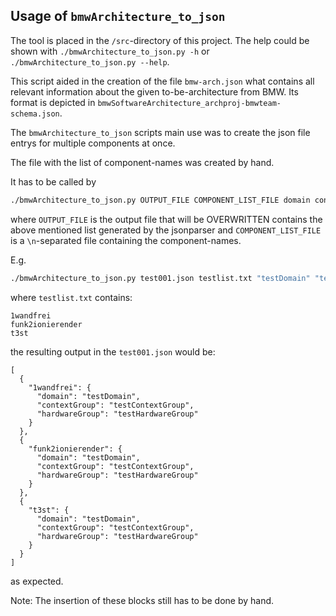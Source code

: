 ## Usage of `bmwArchitecture_to_json`

The tool is placed in the `/src`-directory of this project.
The help could be shown with `./bmwArchitecture_to_json.py -h` or `./bmwArchitecture_to_json.py --help`.

This script aided in the creation of the file `bmw-arch.json` what 
contains all relevant information about the given to-be-architecture from BMW.
Its format is depicted in `bmwSoftwareArchitecture_archproj-bmwteam-schema.json`.

The `bmwArchitecture_to_json` scripts main use was to create the json file entrys for multiple components at once.

The file with the list of component-names was created by hand.

It has to be called by 

```bash
./bmwArchitecture_to_json.py OUTPUT_FILE COMPONENT_LIST_FILE domain contextGroup hardwareGroup
```
where `OUTPUT_FILE` is the output file that will be OVERWRITTEN
contains the above mentioned list generated by the jsonparser and `COMPONENT_LIST_FILE` is a `\n`-separated file 
containing the component-names.

E.g.

```bash
./bmwArchitecture_to_json.py test001.json testlist.txt "testDomain" "testContextGroup" "testHardwareGroup"
```

where `testlist.txt` contains:

```
1wandfrei
funk2ionierender
t3st
```

the resulting output in the `test001.json` would be:
```
[
  {
    "1wandfrei": {
      "domain": "testDomain",
      "contextGroup": "testContextGroup",
      "hardwareGroup": "testHardwareGroup"
    }
  },
  {
    "funk2ionierender": {
      "domain": "testDomain",
      "contextGroup": "testContextGroup",
      "hardwareGroup": "testHardwareGroup"
    }
  },
  {
    "t3st": {
      "domain": "testDomain",
      "contextGroup": "testContextGroup",
      "hardwareGroup": "testHardwareGroup"
    }
  }
]
```
as expected.

Note:
The insertion of these blocks still has to be done by hand.
